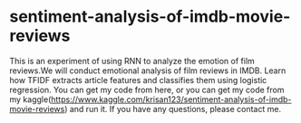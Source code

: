 # sentiment-analysis-of-imdb-movie-reviews
This is an experiment of using RNN to analyze the emotion of film reviews.We will conduct emotional analysis of film reviews in IMDB. Learn how TFIDF extracts article features and classifies them using logistic regression.
You can get my code from here, or you can get my code from my kaggle(https://www.kaggle.com/krisan123/sentiment-analysis-of-imdb-movie-reviews) and run it.
If you have any questions, please contact me.
